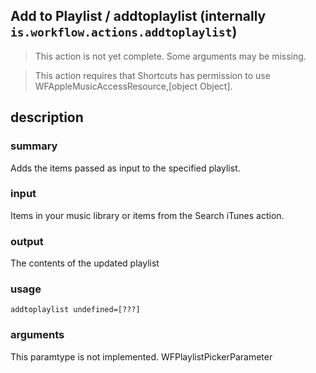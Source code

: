 
## Add to Playlist / addtoplaylist (internally `is.workflow.actions.addtoplaylist`)

> This action is not yet complete. Some arguments may be missing.


> This action requires that Shortcuts has permission to use WFAppleMusicAccessResource,[object Object].


## description
### summary
Adds the items passed as input to the specified playlist.

### input
Items in your music library or items from the Search iTunes action.

### output
The contents of the updated playlist

### usage
`addtoplaylist undefined=[???]`

### arguments
This paramtype is not implemented. WFPlaylistPickerParameter
